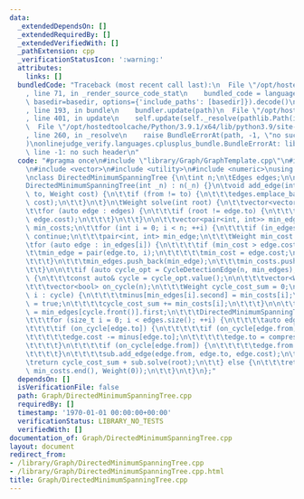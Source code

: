 ```yaml
---
data:
  _extendedDependsOn: []
  _extendedRequiredBy: []
  _extendedVerifiedWith: []
  _pathExtension: cpp
  _verificationStatusIcon: ':warning:'
  attributes:
    links: []
  bundledCode: "Traceback (most recent call last):\n  File \"/opt/hostedtoolcache/Python/3.9.1/x64/lib/python3.9/site-packages/onlinejudge_verify/documentation/build.py\"\
    , line 71, in _render_source_code_stat\n    bundled_code = language.bundle(stat.path,\
    \ basedir=basedir, options={'include_paths': [basedir]}).decode()\n  File \"/opt/hostedtoolcache/Python/3.9.1/x64/lib/python3.9/site-packages/onlinejudge_verify/languages/cplusplus.py\"\
    , line 193, in bundle\n    bundler.update(path)\n  File \"/opt/hostedtoolcache/Python/3.9.1/x64/lib/python3.9/site-packages/onlinejudge_verify/languages/cplusplus_bundle.py\"\
    , line 401, in update\n    self.update(self._resolve(pathlib.Path(included), included_from=path))\n\
    \  File \"/opt/hostedtoolcache/Python/3.9.1/x64/lib/python3.9/site-packages/onlinejudge_verify/languages/cplusplus_bundle.py\"\
    , line 260, in _resolve\n    raise BundleErrorAt(path, -1, \"no such header\"\
    )\nonlinejudge_verify.languages.cplusplus_bundle.BundleErrorAt: library/Graph/GraphTemplate.cpp:\
    \ line -1: no such header\n"
  code: "#pragma once\n#include \"library/Graph/GraphTemplate.cpp\"\n#include \"library/Graph/CycleDetection.cpp\"\
    \n#include <vector>\n#include <utility>\n#include <numeric>\nusing namespace std;\n\
    \nclass DirectedMinimumSpanningTree {\n\tint n;\n\tEdges edges;\n\npublic:\n\t\
    DirectedMinimumSpanningTree(int _n) : n(_n) {}\n\tvoid add_edge(int from, int\
    \ to, Weight cost) {\n\t\tif (from != to) {\n\t\t\tedges.emplace_back(from, to,\
    \ cost);\n\t\t}\n\t}\n\tWeight solve(int root) {\n\t\tvector<vector<Edge>> in_edges(n);\n\
    \t\tfor (auto edge : edges) {\n\t\t\tif (root != edge.to) {\n\t\t\t\tin_edges[edge.to].emplace_back(edge.from,\
    \ edge.cost);\n\t\t\t}\n\t\t}\n\n\t\tvector<pair<int, int>> min_edges;\n\t\tvector<Weight>\
    \ min_costs;\n\t\tfor (int i = 0; i < n; ++i) {\n\t\t\tif (in_edges[i].empty())\
    \ continue;\n\t\t\tpair<int, int> min_edge;\n\t\t\tWeight min_cost = INF;\n\t\t\
    \tfor (auto edge : in_edges[i]) {\n\t\t\t\tif (min_cost > edge.cost) {\n\t\t\t\
    \t\tmin_edge = pair(edge.to, i);\n\t\t\t\t\tmin_cost = edge.cost;\n\t\t\t\t}\n\
    \t\t\t}\n\t\t\tmin_edges.push_back(min_edge);\n\t\t\tmin_costs.push_back(min_cost);\n\
    \t\t}\n\n\t\tif (auto cycle_opt = CycleDetectionEdge(n, min_edges); cycle_opt)\
    \ {\n\t\t\tconst auto& cycle = cycle_opt.value();\n\n\t\t\tvector<Weight> minus(n);\n\
    \t\t\tvector<bool> on_cycle(n);\n\t\t\tWeight cycle_cost_sum = 0;\n\t\t\tfor (int\
    \ i : cycle) {\n\t\t\t\tminus[min_edges[i].second] = min_costs[i];\n\t\t\t\ton_cycle[min_edges[i].first]\
    \ = true;\n\t\t\t\tcycle_cost_sum += min_costs[i];\n\t\t\t}\n\n\t\t\tint compressed_vertex\
    \ = min_edges[cycle.front()].first;\n\t\t\tDirectedMinimumSpanningTree sub(n);\n\
    \t\t\tfor (size_t i = 0; i < edges.size(); ++i) {\n\t\t\t\tauto edge = edges[i];\n\
    \t\t\t\tif (on_cycle[edge.to]) {\n\t\t\t\t\tif (on_cycle[edge.from]) continue;\n\
    \t\t\t\t\tedge.cost -= minus[edge.to];\n\t\t\t\t\tedge.to = compressed_vertex;\n\
    \t\t\t\t}\n\t\t\t\tif (on_cycle[edge.from]) {\n\t\t\t\t\tedge.from = compressed_vertex;\n\
    \t\t\t\t}\n\t\t\t\tsub.add_edge(edge.from, edge.to, edge.cost);\n\t\t\t}\n\t\t\
    \treturn cycle_cost_sum + sub.solve(root);\n\t\t} else {\n\t\t\treturn accumulate(min_costs.begin(),\
    \ min_costs.end(), Weight(0));\n\t\t}\n\t}\n};"
  dependsOn: []
  isVerificationFile: false
  path: Graph/DirectedMinimumSpanningTree.cpp
  requiredBy: []
  timestamp: '1970-01-01 00:00:00+00:00'
  verificationStatus: LIBRARY_NO_TESTS
  verifiedWith: []
documentation_of: Graph/DirectedMinimumSpanningTree.cpp
layout: document
redirect_from:
- /library/Graph/DirectedMinimumSpanningTree.cpp
- /library/Graph/DirectedMinimumSpanningTree.cpp.html
title: Graph/DirectedMinimumSpanningTree.cpp
---
```

